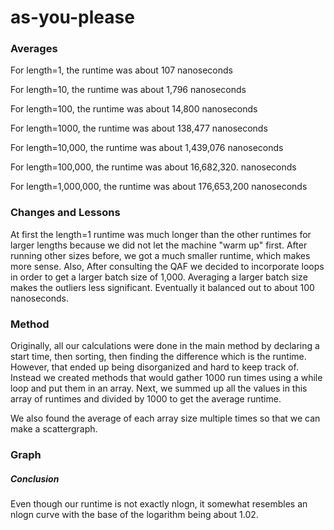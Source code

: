 # as-you-please
### Averages
For length=1, the runtime was about 107 nanoseconds

For length=10, the runtime was about 1,796 nanoseconds 

For length=100, the runtime was about 14,800 nanoseconds

For length=1000, the runtime was about 138,477 nanoseconds

For length=10,000, the runtime was about 1,439,076 nanoseconds

For length=100,000, the runtime was about 16,682,320. nanoseconds

For length=1,000,000, the runtime was about 176,653,200 nanoseconds

### Changes and Lessons
At first the length=1 runtime was much longer than the other runtimes for larger lengths because we did not let the machine "warm up" first. After running other sizes before, we got a much smaller runtime, which makes more sense. Also, After consulting the QAF we decided to incorporate loops in order to get a larger batch size of 1,000. Averaging a larger batch size makes the outliers less significant. Eventually it balanced out to about 100 nanoseconds.

### Method
Originally, all our calculations were done in the main method by declaring a start time, then sorting, then finding the difference which is the runtime. However, that ended up being disorganized and hard to keep track of. Instead we created methods that would gather 1000 run times using a while loop and put them in an array. Next, we summed up all the values in this array of runtimes and divided by 1000 to get the average runtime. 

We also found the average of each array size multiple times so that we can make a scattergraph. 

### Graph

##### Conclusion
Even though our runtime is not exactly nlogn, it somewhat resembles an nlogn curve with the base of the logarithm being about 1.02.
